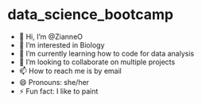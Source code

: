 # data_science_bootcamp
- 👋 Hi, I’m @ZianneO
- 👀 I’m interested in Biology
- 🌱 I’m currently learning how to code for data analysis 
- 💞️ I’m looking to collaborate on multiple projects
- 📫 How to reach me is by email
- 😄 Pronouns: she/her
- ⚡ Fun fact: I like to paint
